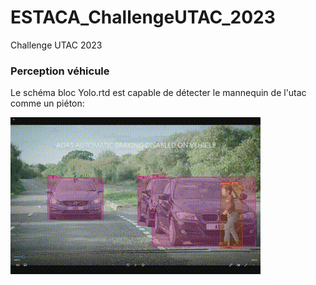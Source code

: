 # ESTACA_ChallengeUTAC_2023
Challenge UTAC 2023 


### Perception véhicule

Le schéma bloc Yolo.rtd est capable de détecter le mannequin de l'utac comme un piéton:

<img src=Main_Perception/Images/Mannequin_UTAC_detect.gif>
